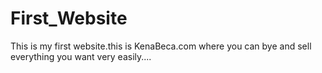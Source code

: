 # First_Website
This is my first website.this is KenaBeca.com where you can bye and sell everything you want very easily....

